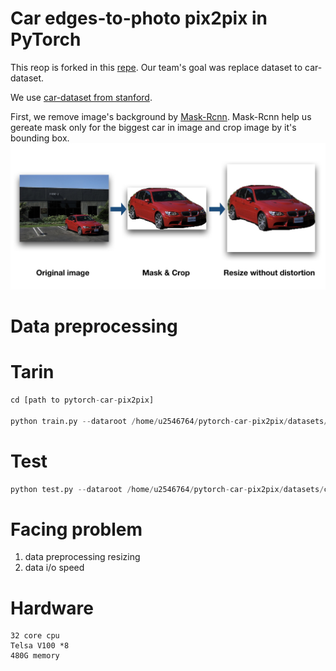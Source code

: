 
# Car edges-to-photo  pix2pix in PyTorch
This reop is forked in this [repe](https://github.com/junyanz/pytorch-CycleGAN-and-pix2pix). 
Our team's goal was replace dataset to car-dataset.

We use  [car-dataset from stanford](https://ai.stanford.edu/~jkrause/cars/car_dataset.html). 

First, we remove image's background by [Mask-Rcnn](https://github.com/facebookresearch/maskrcnn-benchmark). Mask-Rcnn help us gereate mask only for the biggest car in image and crop image by it's bounding box.
<img src='https://raw.githubusercontent.com/tony92151/pytorch-car-pix2pix/master/imgs/flow.jpg' width="600px"/>

# Data preprocessing

# Tarin
```python =
cd [path to pytorch-car-pix2pix]

python train.py --dataroot /home/u2546764/pytorch-car-pix2pix/datasets/car_data --name car_pix2pix --model pix2pix --direction BtoA --batch_size 2000 --gpu_ids 0,1,2,3,4,5,6,7 --num_threads 16
````

# Test
```python =
python test.py --dataroot /home/u2546764/pytorch-car-pix2pix/datasets/car_data --direction BtoA --model pix2pix --name car_pix2pix
```

# Facing problem
1. data preprocessing resizing
2. data i/o speed

# Hardware
```
32 core cpu
Telsa V100 *8
480G memory
```